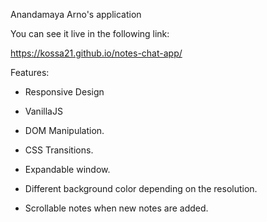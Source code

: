 Anandamaya Arno's application

You can see it live in the following link:

https://kossa21.github.io/notes-chat-app/

Features: 

- Responsive Design
- VanillaJS
- DOM Manipulation.
- CSS Transitions. 



- Expandable window.
- Different background color depending on the resolution.
- Scrollable notes when new notes are added.
